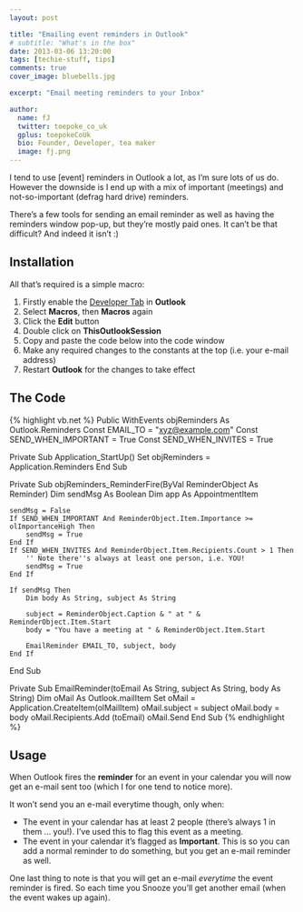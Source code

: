 ```yaml
---
layout: post

title: "Emailing event reminders in Outlook"
# subtitle: "What's in the box"
date: 2013-03-06 13:20:00
tags: [techie-stuff, tips]
comments: true
cover_image: bluebells.jpg

excerpt: "Email meeting reminders to your Inbox"

author:
  name: fJ
  twitter: toepoke_co_uk
  gplus: toepokeCoUk 
  bio: Founder, Developer, tea maker
  image: fj.png
---
```


I tend to use [event] reminders in Outlook a lot, as I’m sure lots of us do. However the downside is I end up with a mix of important (meetings) and not-so-important (defrag hard drive) reminders.

There’s a few tools for sending an email reminder as well as having the reminders window pop-up, but they’re mostly paid ones. It can’t be that difficult? And indeed it isn’t :)

## Installation
All that’s required is a simple macro:

1. Firstly enable the [Developer Tab](https://msdn.microsoft.com/en-us/library/vstudio/bb608625.aspx) in **Outlook**
2. Select **Macros**, then **Macros** again
3. Click the **Edit** button
4. Double click on **ThisOutlookSession**
5. Copy and paste the code below into the code window
6. Make any required changes to the constants at the top (i.e. your e-mail address)
7. Restart **Outlook** for the changes to take effect

## The Code
{% highlight vb.net %}
Public WithEvents objReminders As Outlook.Reminders
Const EMAIL_TO = "xyz@example.com"
Const SEND_WHEN_IMPORTANT = True
Const SEND_WHEN_INVITES = True

Private Sub Application_StartUp()
    Set objReminders = Application.Reminders
End Sub

Private Sub objReminders_ReminderFire(ByVal ReminderObject As Reminder)
    Dim sendMsg As Boolean
    Dim app As AppointmentItem
    
    sendMsg = False
    If SEND_WHEN_IMPORTANT And ReminderObject.Item.Importance >= olImportanceHigh Then
        sendMsg = True
    End If
    If SEND_WHEN_INVITES And ReminderObject.Item.Recipients.Count > 1 Then
        '' Note there''s always at least one person, i.e. YOU!
        sendMsg = True
    End If
    
    If sendMsg Then
        Dim body As String, subject As String
        
        subject = ReminderObject.Caption & " at " & ReminderObject.Item.Start
        body = "You have a meeting at " & ReminderObject.Item.Start
        
        EmailReminder EMAIL_TO, subject, body
    End If
End Sub

Private Sub EmailReminder(toEmail As String, subject As String, body As String)
    Dim oMail As Outlook.mailItem
    Set oMail = Application.CreateItem(olMailItem)
    oMail.subject = subject
    oMail.body = body
    oMail.Recipients.Add (toEmail)
    oMail.Send
End Sub
{% endhighlight %}

## Usage
When Outlook fires the **reminder** for an event in your calendar you will now get an e-mail sent too (which I for one tend to notice more).

It won’t send you an e-mail everytime though, only when:

+ The event in your calendar has at least 2 people (there’s always 1 in them … you!). I’ve used this to flag this event as a meeting.
+ The event in your calendar it’s flagged as **Important**. This is so you can add a normal reminder to do something, but you get an e-mail reminder as well.

One last thing to note is that you will get an e-mail _everytime_ the event reminder is fired. So each time you Snooze you’ll get another email (when the event wakes up again).

